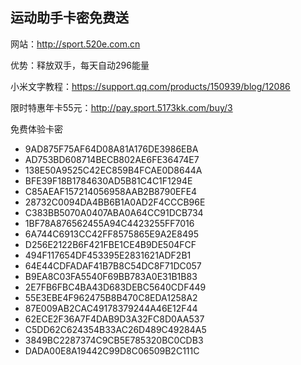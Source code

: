 ## 运动助手卡密免费送

网站：http://sport.520e.com.cn

优势：释放双手，每天自动296能量

小米文字教程：https://support.qq.com/products/150939/blog/12086

限时特惠年卡55元：http://pay.sport.5173kk.com/buy/3

免费体验卡密

* 9AD875F75AF64D08A81A176DE3986EBA
* AD753BD608714BECB802AE6FE36474E7
* 138E50A9525C42EC859B4FCAE0D8644A
* BFE39F18B1784630AD5B81C4C1F1294E
* C85AEAF157214056958AAB2B8790EFE4
* 28732C0094DA4BB6B1A0AD2F4CCCB96E
* C383BB5070A0407ABA0A64CC91DCB734
* 1BF78A876562455A94C4423255FF7016
* 6A744C6913CC42FF8575865E9A2E8495
* D256E2122B6F421FBE1CE4B9DE504FCF
* 494F117654DF453395E2831621ADF2B1
* 64E44CDFADAF41B7B8C54DC8F71DC057
* B9EA8C03FA5540F69BB783A0E31B1B83
* 2E7FB6FBC4BA43D683DEBC5640CDF449
* 55E3EBE4F962475B8B470C8EDA1258A2
* 87E009AB2CAC49178379244A46E12F44
* 62ECE2F36A7F4DAB9D3A32FC8D0AA537
* C5DD62C624354B33AC26D489C49284A5
* 3849BC2287374C9CB5E785320BC0CDB3
* DADA00E8A19442C99D8C06509B2C111C
